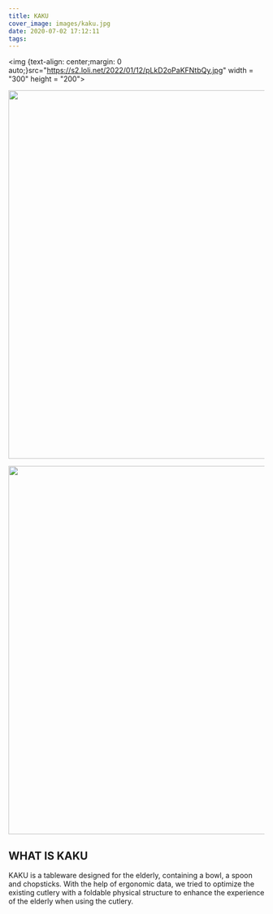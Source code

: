 ```yaml
---
title: KAKU
cover_image: images/kaku.jpg
date: 2020-07-02 17:12:11
tags:
---
```

<img {text-align: center;margin: 0 auto;}src="https://s2.loli.net/2022/01/12/pLkD2oPaKFNtbQy.jpg" width = "300" height = "200">

<p style="text-align: center; ">
<img alt="" src="https://s2.loli.net/2022/01/12/TsqVp17I9F6rGcl.jpg" style="width: 725px; " /></p>

<p style="text-align: center; ">
<img alt="" src="https://s2.loli.net/2022/01/12/7vhLsVr3xo9a8jk.jpg" style="width: 725px; " /></p>

## WHAT IS KAKU

KAKU is a tableware designed for the elderly, containing a bowl, a spoon and chopsticks. With the help of ergonomic data, we tried to optimize the existing cutlery with a foldable physical structure to enhance the experience of the elderly when using the cutlery.


